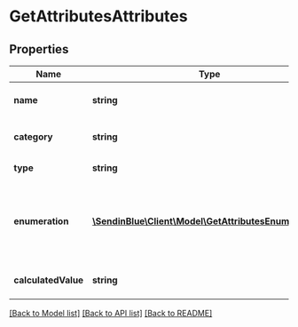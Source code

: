# GetAttributesAttributes

## Properties
Name | Type | Description | Notes
------------ | ------------- | ------------- | -------------
**name** | **string** | Name of the attribute | 
**category** | **string** | Category of the attribute | 
**type** | **string** | Type of the attribute | [optional] 
**enumeration** | [**\SendinBlue\Client\Model\GetAttributesEnumeration[]**](GetAttributesEnumeration.md) | Parameter only available for \"category\" type attributes. | [optional] 
**calculatedValue** | **string** | Calculated value formula | [optional] 

[[Back to Model list]](../../README.md#documentation-for-models) [[Back to API list]](../../README.md#documentation-for-api-endpoints) [[Back to README]](../../README.md)



